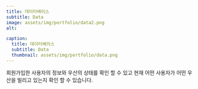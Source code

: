 ```yaml
---
title: 데이터베이스
subtitle: Data
image: assets/img/portfolio/data2.png
alt: 

caption:
  title: 데이터베이스
  subtitle: Data
  thumbnail: assets/img/portfolio/data.png
---
```

회원가입한 사용자의 정보와 우산의 상태를 확인 할 수 있고 현재 어떤 사용자가 어떤 우산을 빌리고 있는지 확인 할 수 있습니다.
